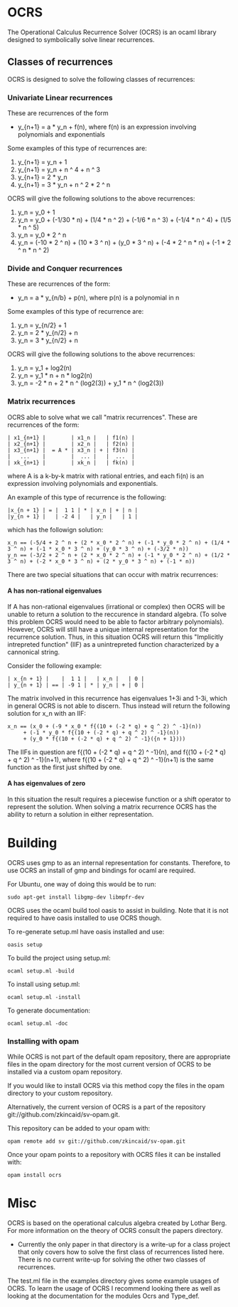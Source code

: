 OCRS
====
The Operational Calculus Recurrence Solver (OCRS) is an ocaml library designed to symbolically solve linear recurrences.

## Classes of recurrences

OCRS is designed to solve the following classes of recurrences:

### Univariate Linear recurrences

These are recurrences of the form

* y_{n+1} = a * y_n + f(n), where f(n) is an expression involving polynomials and exponentials

Some examples of this type of recurrences are:

1. y_{n+1} = y_n + 1
2. y_{n+1} = y_n + n ^ 4 + n ^ 3
3. y_{n+1} = 2 * y_n
4. y_{n+1} = 3 * y_n + n ^ 2 * 2 ^ n

OCRS will give the following solutions to the above recurrences:

1. y_n = y_0 + 1
2. y_n = y_0 + (-1/30 * n) + (1/4 * n ^ 2) + (-1/6 * n ^ 3) + (-1/4 * n ^ 4) + (1/5 * n ^ 5)
3. y_n = y_0 * 2 ^ n
4. y_n = (-10 * 2 ^ n) + (10 * 3 ^ n) + (y_0 * 3 ^ n) + (-4 * 2 ^ n * n) + (-1 * 2 ^ n * n ^ 2)

### Divide and Conquer recurrences

These are recurrences of the form:

* y_n = a * y_{n/b} + p(n), where p(n) is a polynomial in n

Some examples of this type of recurrence are:

1. y_n = y_{n/2} + 1
2. y_n = 2 * y_{n/2} + n
3. y_n = 3 * y_{n/2} + n

OCRS will give the following solutions to the above recurrences:

1. y_n = y_1 + log2(n)
2. y_n = y_1 * n + n * log2(n)
3. y_n = -2 * n + 2 * n ^ (log2(3)) + y_1 * n ^ (log2(3))

### Matrix recurrences

OCRS able to solve what we call "matrix recurrences". These are recurrences of the form:

```
| x1_{n+1} |        | x1_n |   | f1(n) |
| x2_{n+1} |        | x2_n |   | f2(n) |
| x3_{n+1} |  = A * | x3_n | + | f3(n) |
|   ...    |        |  ... |   |  ...  |
| xk_{n+1} |        | xk_n |   | fk(n) |
```
where A is a k-by-k matrix with rational entries, and each fi(n) is an expression involving polynomials and exponentials.

An example of this type of recurrence is the following:

```
|x_{n + 1} | = |  1 1 | * | x_n | + | n | 
|y_{n + 1} |   | -2 4 |   | y_n |   | 1 |
```

which has the followign solution:
```
x_n == (-5/4 + 2 ^ n + (2 * x_0 * 2 ^ n) + (-1 * y_0 * 2 ^ n) + (1/4 * 3 ^ n) + (-1 * x_0 * 3 ^ n) + (y_0 * 3 ^ n) + (-3/2 * n))
y_n == (-3/2 + 2 ^ n + (2 * x_0 * 2 ^ n) + (-1 * y_0 * 2 ^ n) + (1/2 * 3 ^ n) + (-2 * x_0 * 3 ^ n) + (2 * y_0 * 3 ^ n) + (-1 * n))
```

There are two special situations that can occur with matrix recurrences:

#### A has non-rational eigenvalues
If A has non-rational eigenvalues (irrational or complex) then OCRS will be unable to return a solution to the reccurence in standard algebra. (To solve this problem OCRS would need to be able to factor arbitrary polynomials). However, OCRS will still have a unique internal representation for the recurrence solution. Thus, in this situation OCRS will return this "Implicitly intrepreted function" (IIF) as a unintrepreted function characterized by a cannonical string.

Consider the following example:
```
| x_{n + 1} |    |  1 1 |   | x_n |   | 0 |
| y_{n + 1} | == | -9 1 | * | y_n | + | 0 |
```
The matrix involved in this recurrence has eigenvalues 1+3i and 1-3i, which in general OCRS is not able to discern. Thus instead will return the following solution for x_n with an IIF:

```
x_n == (x_0 + (-9 * x_0 * f{(10 + (-2 * q) + q ^ 2) ^ -1}(n)) 
     + (-1 * y_0 * f{(10 + (-2 * q) + q ^ 2) ^ -1}(n)) 
     + (y_0 * f{(10 + (-2 * q) + q ^ 2) ^ -1}({n + 1})))
```
The IIFs in question are f{(10 + (-2 * q) + q ^ 2) ^ -1}(n), and f{(10 + (-2 * q) + q ^ 2) ^ -1}(n+1), where f{(10 + (-2 * q) + q ^ 2) ^ -1}(n+1) is the same function as the first just shifted by one.

#### A has eigenvalues of zero
In this situation the result requires a piecewise function or a shift operator to represent the solution. When solving a matrix recurrence OCRS has the ability to return a solution in either representation.

Building
====

OCRS uses gmp to as an internal representation for constants. Therefore, to use OCRS an install of gmp and bindings for ocaml are required.

For Ubuntu, one way of doing this would be to run:
```
sudo apt-get install libgmp-dev libmpfr-dev
```

OCRS uses the ocaml build tool oasis to assist in building. Note that it is not required to have oasis installed to use OCRS though. 

To re-generate setup.ml have oasis installed and use:
```
oasis setup
```

To build the project using setup.ml:
```
ocaml setup.ml -build
```

To install using setup.ml:
```
ocaml setup.ml -install
```

To generate documentation:
```
ocaml setup.ml -doc
```

### Installing with opam
While OCRS is not part of the default opam repository, there are appropriate files in the opam directory for the most current version of OCRS to be installed via a custom opam repository.

If you would like to install OCRS via this method copy the files in the opam directory to your custom repository.

Alternatively, the current version of OCRS is a part of the repository git://github.com/zkincaid/sv-opam.git.

This repository can be added to your opam with:
```
opam remote add sv git://github.com/zkincaid/sv-opam.git
```
Once your opam points to a repository with OCRS files it can be installed with:

```
opam install ocrs
```

Misc
====
OCRS is based on the operational calculus algebra created by Lothar Berg. For more information on the theory of OCRS consult the papers directory.

* Currently the only paper in that directory is a write-up for a class project that only covers how to solve the first class of recurrences listed here. There is no current write-up for solving the other two classes of recurrences.


The test.ml file in the examples directory gives some example usages of OCRS. To learn the usage of OCRS I recommend looking there as well as looking at the documentation for the modules Ocrs and Type_def.
